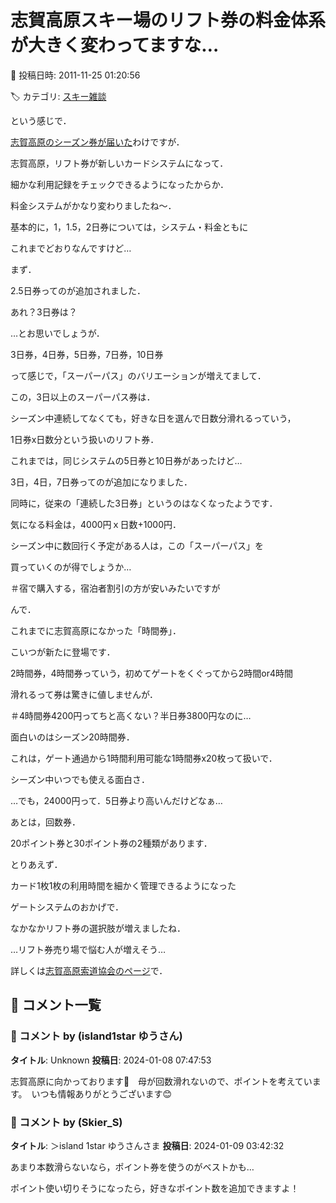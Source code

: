 # 志賀高原スキー場のリフト券の料金体系が大きく変わってますな…

📅 投稿日時: 2011-11-25 01:20:56

🏷️ カテゴリ: [スキー雑談](c1f9d2cb7478308da16419928ea3945e9.md)

という感じで．


[志賀高原のシーズン券が届いた](e881ccf4f96fcc92b78d913329749d937.md)わけですが．





志賀高原，リフト券が新しいカードシステムになって．


細かな利用記録をチェックできるようになったからか．


料金システムがかなり変わりましたね～．





基本的に，1，1.5，2日券については，システム・料金ともに


これまでどおりなんですけど…


まず．


2.5日券ってのが追加されました．





あれ？3日券は？


…とお思いでしょうが．


3日券，4日券，5日券，7日券，10日券


って感じで，「スーパーパス」のバリエーションが増えてまして．


この，3日以上のスーパーパス券は．


シーズン中連続してなくても，好きな日を選んで日数分滑れるっていう，


1日券x日数分という扱いのリフト券．





これまでは，同じシステムの5日券と10日券があったけど…


3日，4日，7日券ってのが追加になりました．


同時に，従来の「連続した3日券」というのはなくなったようです．





気になる料金は，4000円ｘ日数+1000円．


シーズン中に数回行く予定がある人は，この「スーパーパス」を


買っていくのが得でしょうか…


＃宿で購入する，宿泊者割引の方が安いみたいですが





んで．


これまでに志賀高原になかった「時間券」．


こいつが新たに登場です．





2時間券，4時間券っていう，初めてゲートをくぐってから2時間or4時間


滑れるって券は驚きに値しませんが．


＃4時間券4200円ってちと高くない？半日券3800円なのに…





面白いのはシーズン20時間券．


これは，ゲート通過から1時間利用可能な1時間券x20枚って扱いで．


シーズン中いつでも使える面白さ．


…でも，24000円って．5日券より高いんだけどなぁ…





あとは，回数券．


20ポイント券と30ポイント券の2種類があります．





とりあえず．


カード1枚1枚の利用時間を細かく管理できるようになった


ゲートシステムのおかげで．


なかなかリフト券の選択肢が増えましたね．





…リフト券売り場で悩む人が増えそう…








詳しくは[志賀高原索道協会のページ](http://www.shigakogen-ski.com/fee.html)で．

## 💬 コメント一覧

### 💬 コメント by (island1star ゆうさん)
**タイトル**: Unknown
**投稿日**: 2024-01-08 07:47:53

志賀高原に向かっております🚄　母が回数滑れないので、ポイントを考えています。　いつも情報ありがとうございます😊

### 💬 コメント by (Skier_S)
**タイトル**: ＞island 1star ゆうさんさま
**投稿日**: 2024-01-09 03:42:32

あまり本数滑らないなら，ポイント券を使うのがベストかも…

ポイント使い切りそうになったら，好きなポイント数を追加できますよ！

